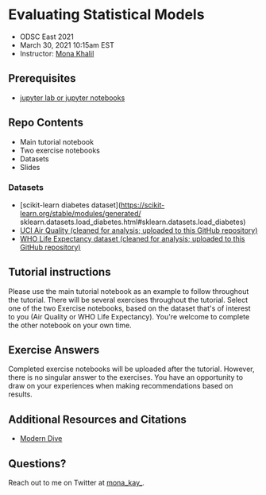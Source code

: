 # Evaluating Statistical Models
- ODSC East 2021
- March 30, 2021 10:15am EST
- Instructor: [Mona Khalil](https://mona-kay.github.io/)

## Prerequisites
- [jupyter lab or jupyter notebooks](https://jupyter.org/install)

## Repo Contents
- Main tutorial notebook
- Two exercise notebooks
- Datasets
- Slides

### Datasets 
- [scikit-learn diabetes dataset](https://scikit-learn.org/stable/modules/generated/ sklearn.datasets.load_diabetes.html#sklearn.datasets.load_diabetes)
- [UCI Air Quality (cleaned for analysis; uploaded to this GitHub repository)](https://archive.ics.uci.edu/ml/datasets/Air+Quality#)
- [WHO Life Expectancy dataset (cleaned for analysis; uploaded to this GitHub repository)](https://www.kaggle.com/kumarajarshi/life-expectancy-who)

## Tutorial instructions
Please use the main tutorial notebook as an example to follow throughout the tutorial. There will be several exercises throughout the tutorial. Select one of the two Exercise notebooks, based on the dataset that's of interest to you (Air Quality or WHO Life Expectancy). You're welcome to complete the other notebook on your own time.

## Exercise Answers
Completed exercise notebooks will be uploaded after the tutorial. However, there is no singular answer to the exercises. You have an opportunity to draw on your experiences when making recommendations based on results.

## Additional Resources and Citations
- [Modern Dive](https://moderndive.com/index.html)

## Questions?
Reach out to me on Twitter at [mona_kay_](https://twitter.com/mona_kay_).
